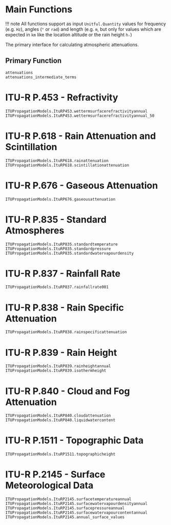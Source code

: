 # Main Functions

!!! note
    All functions support as input `Unitful.Quantity` values for frequency (e.g. `Hz`), angles (`°` or `rad`) and length (e.g. `m`, but only for values which are expected in `km` like the location altitude or the rain height `hᵣ`)

The primary interface for calculating atmospheric attenuations.

## Primary Function

```@docs
attenuations
attenuations_intermediate_terms
```


# ITU-R P.453 - Refractivity

```@docs
ITUPropagationModels.ItuRP453.wettermsurfacerefractivityannual
ITUPropagationModels.ItuRP453.wettermsurfacerefractivityannual_50
```

# ITU-R P.618 - Rain Attenuation and Scintillation

```@docs
ITUPropagationModels.ItuRP618.rainattenuation
ITUPropagationModels.ItuRP618.scintillationattenuation
```

# ITU-R P.676 - Gaseous Attenuation

```@docs
ITUPropagationModels.ItuRP676.gaseousattenuation
```

# ITU-R P.835 - Standard Atmospheres

```@docs
ITUPropagationModels.ItuRP835.standardtemperature
ITUPropagationModels.ItuRP835.standardpressure
ITUPropagationModels.ItuRP835.standardwatervapourdensity
```

# ITU-R P.837 - Rainfall Rate

```@docs
ITUPropagationModels.ItuRP837.rainfallrate001
```

# ITU-R P.838 - Rain Specific Attenuation

```@docs
ITUPropagationModels.ItuRP838.rainspecificattenuation
```

# ITU-R P.839 - Rain Height

```@docs
ITUPropagationModels.ItuRP839.rainheightannual
ITUPropagationModels.ItuRP839.isothermheight
```

# ITU-R P.840 - Cloud and Fog Attenuation

```@docs
ITUPropagationModels.ItuRP840.cloudattenuation
ITUPropagationModels.ItuRP840.liquidwatercontent
```

# ITU-R P.1511 - Topographic Data

```@docs
ITUPropagationModels.ItuRP1511.topographicheight
```

# ITU-R P.2145 - Surface Meteorological Data

```@docs
ITUPropagationModels.ItuRP2145.surfacetemperatureannual
ITUPropagationModels.ItuRP2145.surfacewatervapourdensityannual
ITUPropagationModels.ItuRP2145.surfacepressureannual
ITUPropagationModels.ItuRP2145.surfacewatervapourcontentannual
ITUPropagationModels.ItuRP2145.annual_surface_values
```